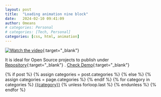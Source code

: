 ```yaml
---
layout: post
title:  "Loading animation nine block"
date:   2024-02-10 09:41:09
author: Omeans
# categories: Personal
# categories: [Tech, Personal]
categories: [css, html, animation]
---
```


[![Watch the video](https://raw.githubusercontent.com/omeans-team/public_assets/master/assets/img/previ.png)](https://youtu.be/Phjy6K7Lazs){:target="_blank"} 

It is ideal for Open Source projects to publish under [Repository](https://github.com/omeans-team/omeans-color-loading-animation-of-nine-blocks){:target="_blank"} . [Check Demo](https://youtu.be/Phjy6K7Lazs){:target="_blank"}

<!-- tag -->
<!-- {% for post in site.categories.Personal %}
 <li><a href="{{ post.url }}">{{ post.categories }}</a></li>
{% endfor %} -->

 
<div class="post-categories">
  {% if post %}
    {% assign categories = post.categories %}
  {% else %}
    {% assign categories = page.categories %}
  {% endif %}
  {% for category in categories %}
  <a href="{{site.baseurl}}/categories/{{category|slugize}}">{{category}}</a>
  {% unless forloop.last %}&nbsp;{% endunless %}
  {% endfor %}
</div>